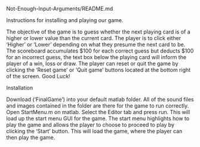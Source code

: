 Not-Enough-Input-Arguments/README.md

Instructions for installing and playing our game.

The objective of the game is to guess whether the next playing card is of a higher or lower value than the current card. The player is to click either ‘Higher’ or ‘Lower’ depending on what they presume the next card to be. The scoreboard accumulates $100 for each correct guess but deducts $100 for an incorrect guess, the text box below the playing card will inform the player of a win, loss or draw. The player can reset or quit the game by clicking the ‘Reset game’ or ‘Quit game’ buttons located at the bottom right of the screen. 
Good Luck!

Installation

Download (‘FinalGame’) into your default matlab folder. All of the sound files and images contained in the folder are there for the game to run correctly. Open StartMenu.m on matlab. Select the Editor tab and press run. This will load up the start menu GUI for the game. The start menu highlights how to play the game and allows the player to choose to proceed to play by clicking the ‘Start’ button. This will load the game, where the player can then play the game.

